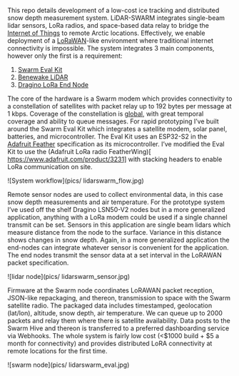 This repo details development of a low-cost ice tracking and distributed snow depth measurement system. LiDAR-SWARM integrates single-beam lidar sensors, LoRa radios, and space-based data relay to bridge the [Internet of Things]( https://en.wikipedia.org/wiki/Internet_of_things) to remote Arctic locations. Effectively, we enable deployment of a [LoRaWAN](https://lora-alliance.org/resource_hub/what-is-lorawan/)-like environment where traditional internet connectivity is impossible.  The system integrates 3 main components, however only the first is a requirement:

1.	[Swarm Eval Kit](https://swarm.space/products)
2.	[Benewake LiDAR](http://en.benewake.com)
3.	[Dragino LoRa End Node](https://www.dragino.com/products/lora-lorawan-end-node.html)</li>

The core of the hardware is a Swarm modem which provides connectivity to a constellation of satellites with packet relay up to 192 bytes per message at 1 kbps. Coverage of the constellation is [global]( https://kube.tools.swarm.space/pass-checker), with great temporal coverage and ability to queue messages. For rapid prototyping I’ve built around the Swarm Eval Kit which integrates a satellite modem, solar panel, batteries, and microcontroller. The Eval Kit uses an ESP32-S2 in the [Adafruit Feather]( https://learn.adafruit.com/adafruit-feather/feather-specification) specification as its microcontroller. I’ve modified the Eval Kit to use the (Adafruit LoRa radio FeatherWing)[ https://www.adafruit.com/product/3231] with stacking headers to enable LoRa communication on site.

![System workflow](pics/ lidarswarm_flow.jpg)

Remote sensor nodes are used to collect environmental data, in this case snow depth measurements and air temperature. For the prototype system I’ve used off the shelf Dragino LSN50-V2 nodes but in a more generalized application, anything with a LoRa modem could be used if a single channel transmit can be set. Sensors in this application are single beam lidars which measure distance from the node to the surface. Variance in this distance shows changes in snow depth. Again, in a more generalized application the end-nodes can integrate whatever sensor is convenient for the application. The end nodes transmit the sensor data at a set interval in the LoRAWAN packet specification.

![lidar node](pics/ lidarswarm_sensor.jpg)

Firmware at the Swarm node coordinates LoRAWAN packet reception, JSON-like repackaging, and thereon, transmission to space with the Swarm satellite radio. The packaged data includes timestamped, geolocation (lat/lon), altitude, snow depth, air temperature. We can queue up to 2000 packets and relay them where there is satellite availability. Data posts to the Swarm Hive and thereon is transferred to a preferred dashboarding service via Webhooks. The whole system is fairly low cost (<$1000 build + $5 a month for connectivity) and provides distributed LoRA connectivity at remote locations for the first time.

![swarm node](pics/ lidarswarm_eval.jpg)